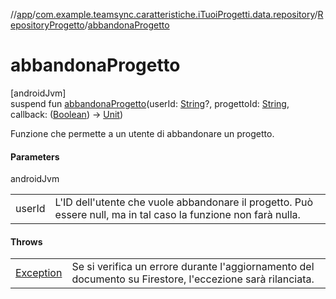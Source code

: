 //[app](../../../index.md)/[com.example.teamsync.caratteristiche.iTuoiProgetti.data.repository](../index.md)/[RepositoryProgetto](index.md)/[abbandonaProgetto](abbandona-progetto.md)

# abbandonaProgetto

[androidJvm]\
suspend fun [abbandonaProgetto](abbandona-progetto.md)(userId: [String](https://kotlinlang.org/api/latest/jvm/stdlib/kotlin/-string/index.html)?, progettoId: [String](https://kotlinlang.org/api/latest/jvm/stdlib/kotlin/-string/index.html), callback: ([Boolean](https://kotlinlang.org/api/latest/jvm/stdlib/kotlin/-boolean/index.html)) -&gt; [Unit](https://kotlinlang.org/api/latest/jvm/stdlib/kotlin/-unit/index.html))

Funzione che permette a un utente di abbandonare un progetto.

#### Parameters

androidJvm

| | |
|---|---|
| userId | L'ID dell'utente che vuole abbandonare il progetto. Può essere null, ma in tal caso la funzione non farà nulla. |

#### Throws

| | |
|---|---|
| [Exception](https://kotlinlang.org/api/latest/jvm/stdlib/kotlin/-exception/index.html) | Se si verifica un errore durante l'aggiornamento del documento su Firestore, l'eccezione sarà rilanciata. |
